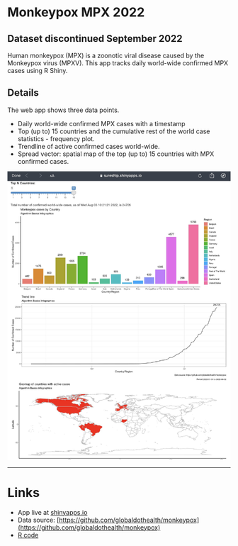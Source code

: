 # Monkeypox MPX 2022

## Dataset discontinued September 2022

Human monkeypox (MPX) is a zoonotic viral disease caused by the Monkeypox virus (MPXV). This app tracks daily world-wide confirmed MPX cases using R Shiny.

## Details

The web app shows three data points.
- Daily world-wide confirmed MPX cases with a timestamp
- Top (up to) 15 countries and the cumulative rest of the world case statistics - frequency plot. 
- Trendline of active confirmed cases world-wide.
- Spread vector: spatial map of the top (up to) 15 countries with MPX confirmed cases.

![Figure 1](figure2.jpg)

***

# Links
- App live at [shinyapps.io](https://sureshlp.shinyapps.io/Monkeypox-Sep2022/)
- Data source: [https://github.com/globaldothealth/monkeypox](https://github.com/globaldothealth/monkeypox)
- [R code](https://raw.githubusercontent.com/sureshlazaruspaul/monkeypox-cases/main/monkeypox2022_v1.0.2.R)
